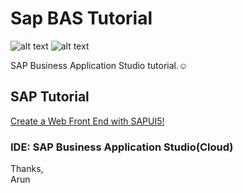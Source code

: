 # Sap BAS Tutorial

![alt text](https://img.shields.io/badge/SAP-UI5-blue "SAPUI5")
![alt text](https://img.shields.io/badge/Bus.App-Studio-yellowgreen "Bus.App Studio")

SAP Business Application Studio tutorial.:relaxed:

## SAP Tutorial

[Create a Web Front End with SAPUI5!](https://developers.sap.com/group.cp-frontend-ui5-1.html)

### IDE: SAP Business Application Studio(Cloud)


Thanks,</br>
Arun
